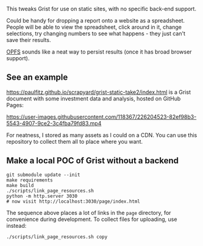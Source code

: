 This tweaks Grist for use on static sites, with no specific
back-end support.

Could be handy for dropping a report onto a website as a
spreadsheet. People will be able to view the spreadsheet,
click around in it, change selections, try changing
numbers to see what happens - they just can't save their
results.

[OPFS](https://sqlite.org/wasm/doc/tip/persistence.md#opfs) sounds
like a neat way to persist results (once it has broad browser support).

## See an example

https://paulfitz.github.io/scrapyard/grist-static-take2/index.html
is a Grist document with some investment data and analysis,
hosted on GitHub Pages:

https://user-images.githubusercontent.com/118367/226204523-82ef98b3-5543-4907-9ce2-3c4fba79fd83.mp4

For neatness, I stored as many assets as I could on a CDN.
You can use this repository to collect them all to place where
you want.

## Make a local POC of Grist without a backend

```
git submodule update --init
make requirements
make build
./scripts/link_page_resources.sh
python -m http.server 3030
# now visit http://localhost:3030/page/index.html
```

The sequence above places a lot of links in the `page`
directory, for convenience during development. To collect
files for uploading, use instead:

```
./scripts/link_page_resources.sh copy
```

